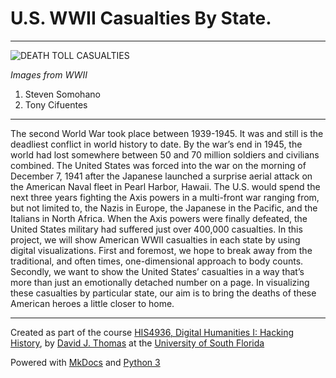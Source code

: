 
# U.S. WWII Casualties By State.

---

![DEATH TOLL CASUALTIES](https://i0.kym-cdn.com/entries/icons/original/000/008/940/world-war-2.png)

*Images from WWII*

1. Steven Somohano
2. Tony Cifuentes

---

The second World War took place between 1939-1945. It was and still is the deadliest conflict in world history to date. By the war’s end in 1945, the world had lost somewhere between 50 and 70 million soldiers and civilians combined. The United States was forced into the war on the morning of December 7, 1941 after the Japanese launched a surprise aerial attack on the American Naval fleet in Pearl Harbor, Hawaii. The U.S. would spend the next three years fighting the Axis powers in a multi-front war ranging from, but not limited to, the Nazis in Europe, the Japanese in the Pacific, and the Italians in North Africa. When the Axis powers were finally defeated, the United States military had suffered just over 400,000 casualties. In this project, we will show American WWII casualties in each state by using digital visualizations. First and foremost, we hope to break away from the traditional, and often times, one-dimensional approach to body counts. Secondly, we want to show the United States’ casualties in a way that’s more than just an emotionally detached number on a page. In visualizing these casualties by particular state, our aim is to bring the deaths of these American heroes a little closer to home. 


---

Created as part of the course [HIS4936, Digital Humanities I: Hacking History](https://hacking-history.readthedocs.io), by [David J. Thomas](https://github.com/thePortus) at the [University of South Florida](https://www.usf.edu)

Powered with [MkDocs](https://mkdocs.org) and [Python 3](https://python.org)
